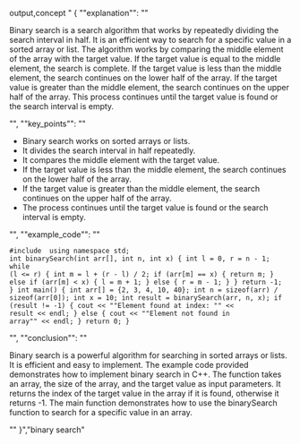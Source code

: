 output,concept
" {
  ""explanation"": ""<p>Binary search is a search algorithm that works by repeatedly dividing the search interval in half. It is an efficient way to search for a specific value in a sorted array or list. The algorithm works by comparing the middle element of the array with the target value. If the target value is equal to the middle element, the search is complete. If the target value is less than the middle element, the search continues on the lower half of the array. If the target value is greater than the middle element, the search continues on the upper half of the array. This process continues until the target value is found or the search interval is empty.</p>"",
  ""key_points"": ""<ul><li>Binary search works on sorted arrays or lists.</li><li>It divides the search interval in half repeatedly.</li><li>It compares the middle element with the target value.</li><li>If the target value is less than the middle element, the search continues on the lower half of the array.</li><li>If the target value is greater than the middle element, the search continues on the upper half of the array.</li><li>The process continues until the target value is found or the search interval is empty.</li></ul>"",
  ""example_code"": ""<pre><code>#include <iostream>
using namespace std;
int binarySearch(int arr[], int n, int x) {
    int l = 0, r = n - 1;
    while (l <= r) {
        int m = l + (r - l) / 2;
        if (arr[m] == x) {
            return m;
        } else if (arr[m] < x) {
            l = m + 1;
        } else {
            r = m - 1;
        }
    }
    return -1;
}
int main() {
    int arr[] = {2, 3, 4, 10, 40};
    int n = sizeof(arr) / sizeof(arr[0]);
    int x = 10;
    int result = binarySearch(arr, n, x);
    if (result != -1) {
        cout << ""Element found at index: "" << result << endl;
    } else {
        cout << ""Element not found in array"" << endl;
    }
    return 0;
}</code></pre>"",
  ""conclusion"": ""<p>Binary search is a powerful algorithm for searching in sorted arrays or lists. It is efficient and easy to implement. The example code provided demonstrates how to implement binary search in C++. The function takes an array, the size of the array, and the target value as input parameters. It returns the index of the target value in the array if it is found, otherwise it returns -1. The main function demonstrates how to use the binarySearch function to search for a specific value in an array.</p>""
}","binary search"